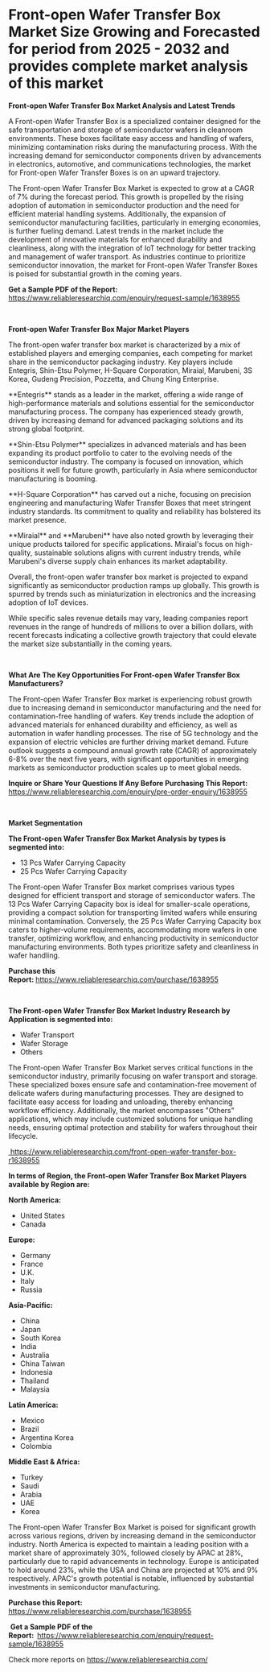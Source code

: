 <p><h1>Front-open Wafer Transfer Box Market Size Growing and Forecasted for period from 2025 - 2032 and provides complete market analysis of this market</h1></p><p><strong>Front-open Wafer Transfer Box Market Analysis and Latest Trends</strong></p>
<p><p>A Front-open Wafer Transfer Box is a specialized container designed for the safe transportation and storage of semiconductor wafers in cleanroom environments. These boxes facilitate easy access and handling of wafers, minimizing contamination risks during the manufacturing process. With the increasing demand for semiconductor components driven by advancements in electronics, automotive, and communications technologies, the market for Front-open Wafer Transfer Boxes is on an upward trajectory.</p><p>The Front-open Wafer Transfer Box Market is expected to grow at a CAGR of 7% during the forecast period. This growth is propelled by the rising adoption of automation in semiconductor production and the need for efficient material handling systems. Additionally, the expansion of semiconductor manufacturing facilities, particularly in emerging economies, is further fueling demand. Latest trends in the market include the development of innovative materials for enhanced durability and cleanliness, along with the integration of IoT technology for better tracking and management of wafer transport. As industries continue to prioritize semiconductor innovation, the market for Front-open Wafer Transfer Boxes is poised for substantial growth in the coming years.</p></p>
<p><strong>Get a Sample PDF of the Report:&nbsp;</strong> <a href="https://www.reliableresearchiq.com/enquiry/request-sample/1638955?utm_campaign=2386&utm_medium=2&utm_source=Github&utm_content=ia&utm_term=12022025&utm_id=front-open-wafer-transfer-box">https://www.reliableresearchiq.com/enquiry/request-sample/1638955</a></p>
<p>&nbsp;</p>
<p><strong>Front-open Wafer Transfer Box Major Market Players</strong></p>
<p><p>The front-open wafer transfer box market is characterized by a mix of established players and emerging companies, each competing for market share in the semiconductor packaging industry. Key players include Entegris, Shin-Etsu Polymer, H-Square Corporation, Miraial, Marubeni, 3S Korea, Gudeng Precision, Pozzetta, and Chung King Enterprise.</p><p>**Entegris** stands as a leader in the market, offering a wide range of high-performance materials and solutions essential for the semiconductor manufacturing process. The company has experienced steady growth, driven by increasing demand for advanced packaging solutions and its strong global footprint. </p><p>**Shin-Etsu Polymer** specializes in advanced materials and has been expanding its product portfolio to cater to the evolving needs of the semiconductor industry. The company is focused on innovation, which positions it well for future growth, particularly in Asia where semiconductor manufacturing is booming.</p><p>**H-Square Corporation** has carved out a niche, focusing on precision engineering and manufacturing Wafer Transfer Boxes that meet stringent industry standards. Its commitment to quality and reliability has bolstered its market presence.</p><p>**Miraial** and **Marubeni** have also noted growth by leveraging their unique products tailored for specific applications. Miraial's focus on high-quality, sustainable solutions aligns with current industry trends, while Marubeni's diverse supply chain enhances its market adaptability.</p><p>Overall, the front-open wafer transfer box market is projected to expand significantly as semiconductor production ramps up globally. This growth is spurred by trends such as miniaturization in electronics and the increasing adoption of IoT devices.</p><p>While specific sales revenue details may vary, leading companies report revenues in the range of hundreds of millions to over a billion dollars, with recent forecasts indicating a collective growth trajectory that could elevate the market size substantially in the coming years.</p></p>
<p>&nbsp;</p>
<p><strong>What Are The Key Opportunities For Front-open Wafer Transfer Box Manufacturers?</strong></p>
<p><p>The Front-open Wafer Transfer Box market is experiencing robust growth due to increasing demand in semiconductor manufacturing and the need for contamination-free handling of wafers. Key trends include the adoption of advanced materials for enhanced durability and efficiency, as well as automation in wafer handling processes. The rise of 5G technology and the expansion of electric vehicles are further driving market demand. Future outlook suggests a compound annual growth rate (CAGR) of approximately 6-8% over the next five years, with significant opportunities in emerging markets as semiconductor production scales up to meet global needs.</p></p>
<p><strong>Inquire or Share Your Questions If Any Before Purchasing This Report:</strong> <a href="https://www.reliableresearchiq.com/enquiry/pre-order-enquiry/1638955?utm_campaign=2386&utm_medium=2&utm_source=Github&utm_content=ia&utm_term=12022025&utm_id=front-open-wafer-transfer-box">https://www.reliableresearchiq.com/enquiry/pre-order-enquiry/1638955</a></p>
<p>&nbsp;</p>
<p><strong>Market Segmentation</strong></p>
<p><strong>The Front-open Wafer Transfer Box Market Analysis by types is segmented into:</strong></p>
<p><ul><li>13 Pcs Wafer Carrying Capacity</li><li>25 Pcs Wafer Carrying Capacity</li></ul></p>
<p><p>The Front-open Wafer Transfer Box market comprises various types designed for efficient transport and storage of semiconductor wafers. The 13 Pcs Wafer Carrying Capacity box is ideal for smaller-scale operations, providing a compact solution for transporting limited wafers while ensuring minimal contamination. Conversely, the 25 Pcs Wafer Carrying Capacity box caters to higher-volume requirements, accommodating more wafers in one transfer, optimizing workflow, and enhancing productivity in semiconductor manufacturing environments. Both types prioritize safety and cleanliness in wafer handling.</p></p>
<p><strong>Purchase this Report:&nbsp;</strong><a href="https://www.reliableresearchiq.com/purchase/1638955?utm_campaign=2386&utm_medium=2&utm_source=Github&utm_content=ia&utm_term=12022025&utm_id=front-open-wafer-transfer-box">https://www.reliableresearchiq.com/purchase/1638955</a></p>
<p>&nbsp;</p>
<p><strong>The Front-open Wafer Transfer Box Market Industry Research by Application is segmented into:</strong></p>
<p><ul><li>Wafer Transport</li><li>Wafer Storage</li><li>Others</li></ul></p>
<p><p>The Front-open Wafer Transfer Box Market serves critical functions in the semiconductor industry, primarily focusing on wafer transport and storage. These specialized boxes ensure safe and contamination-free movement of delicate wafers during manufacturing processes. They are designed to facilitate easy access for loading and unloading, thereby enhancing workflow efficiency. Additionally, the market encompasses "Others" applications, which may include customized solutions for unique handling needs, ensuring optimal protection and stability for wafers throughout their lifecycle.</p></p>
<p><a href="https://www.reliableresearchiq.com/front-open-wafer-transfer-box-r1638955?utm_campaign=2386&utm_medium=2&utm_source=Github&utm_content=ia&utm_term=12022025&utm_id=front-open-wafer-transfer-box">&nbsp;https://www.reliableresearchiq.com/front-open-wafer-transfer-box-r1638955</a></p>
<p><strong>In terms of Region, the Front-open Wafer Transfer Box Market Players available by Region are:</strong></p>
<p>
    <p> <strong> North America: </strong>
        <ul>
            <li>United States</li>
            <li>Canada</li>
        </ul>
        </p> 
    <p> <strong> Europe: </strong>
        <ul>
            <li>Germany</li>
            <li>France</li>
            <li>U.K.</li>
            <li>Italy</li>
            <li>Russia</li>
        </ul>
        </p> 
    <p> <strong> Asia-Pacific: </strong>
        <ul>
            <li>China</li>
            <li>Japan</li>
            <li>South Korea</li>
            <li>India</li>
            <li>Australia</li>
            <li>China Taiwan</li>
            <li>Indonesia</li>
            <li>Thailand</li>
            <li>Malaysia</li>
        </ul>
        </p> 
    <p> <strong> Latin America: </strong>
        <ul>
            <li>Mexico</li>
            <li>Brazil</li>
            <li>Argentina Korea</li>
            <li>Colombia</li>
        </ul>
        </p> 
    <p> <strong> Middle East & Africa: </strong>
        <ul>
            <li>Turkey</li>
            <li>Saudi</li>
            <li>Arabia</li>
            <li>UAE</li>
            <li>Korea</li>
        </ul>
    </p>
    </p>
<p><p>The Front-open Wafer Transfer Box Market is poised for significant growth across various regions, driven by increasing demand in the semiconductor industry. North America is expected to maintain a leading position with a market share of approximately 30%, followed closely by APAC at 28%, particularly due to rapid advancements in technology. Europe is anticipated to hold around 23%, while the USA and China are projected at 10% and 9% respectively. APAC's growth potential is notable, influenced by substantial investments in semiconductor manufacturing.</p></p>
<p><strong>Purchase this Report: </strong><a href="https://www.reliableresearchiq.com/purchase/1638955?utm_campaign=2386&utm_medium=2&utm_source=Github&utm_content=ia&utm_term=12022025&utm_id=front-open-wafer-transfer-box">https://www.reliableresearchiq.com/purchase/1638955</a></p>
<p>&nbsp;<strong>Get a Sample PDF of the Report:&nbsp;&nbsp;</strong><a href="https://www.reliableresearchiq.com/enquiry/request-sample/1638955?utm_campaign=2386&utm_medium=2&utm_source=Github&utm_content=ia&utm_term=12022025&utm_id=front-open-wafer-transfer-box">https://www.reliableresearchiq.com/enquiry/request-sample/1638955</a></p>
<p><strong></strong></p>
<p>Check more reports on <a href="https://www.reliableresearchiq.com/?utm_campaign=2386&utm_medium=2&utm_source=Github&utm_content=ia&utm_term=12022025&utm_id=front-open-wafer-transfer-box">https://www.reliableresearchiq.com/</a></p>
